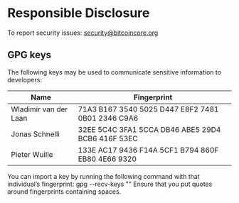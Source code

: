 # Responsible Disclosure

To report security issues:  security@bitcoincore.org

## GPG keys
The following keys may be used to communicate sensitive information to developers:

| Name  | Fingerprint |
|-------|-------------|
| Wladimir van der Laan | 71A3 B167 3540 5025 D447  E8F2 7481 0B01 2346 C9A6 |
| Jonas Schnelli | 32EE 5C4C 3FA1 5CCA DB46  ABE5 29D4 BCB6 416F 53EC |
| Pieter Wuille | 133E AC17 9436 F14A 5CF1  B794 860F EB80 4E66 9320 |

You can import a key by running the following command with that individual’s fingerprint: gpg --recv-keys "<fingerprint>" Ensure that you put quotes around fingerprints containing spaces.
